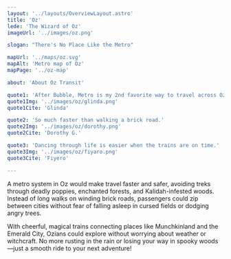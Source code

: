 ```yaml
---
layout: '../layouts/OverviewLayout.astro'
title: 'Oz'
lede: 'The Wizard of Oz'
imageUrl: '../images/oz.png'

slogan: "There's No Place Like the Metro"

mapUrl: '../maps/oz.svg'
mapAlt: 'Metro map of Oz'
mapPage: '../oz-map'

about: 'About Oz Transit'

quote1: 'After Bubble, Metro is my 2nd favorite way to travel across Oz.'
quote1Img: '../images/oz/glinda.png'
quote1Cite: 'Glinda'

quote2: 'So much faster than walking a brick road.'
quote2Img: '../images/oz/dorothy.png'
quote2Cite: 'Dorothy G.'

quote3: 'Dancing through life is easier when the trains are on time.'
quote3Img: '../images/oz/fiyaro.png'
quote3Cite: 'Fiyero'

---
```


A metro system in Oz would make travel faster and safer, avoiding treks through deadly poppies, enchanted forests, and Kalidah-infested woods. Instead of long walks on winding brick roads, passengers could zip between cities without fear of falling asleep in cursed fields or dodging angry trees.

With cheerful, magical trains connecting places like Munchkinland and the Emerald City, Ozians could explore without worrying about weather or witchcraft. No more rusting in the rain or losing your way in spooky woods—just a smooth ride to your next adventure!
